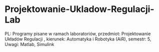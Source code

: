 # Projektowanie-Ukladow-Regulacji-Lab
PL: Programy pisane w ramach laboratoriów, przedmiot: Projektowanie Układów Regulacji , kierunek: Automatyka i Robotyka (AiR), semestr: 5, Uwagi: Matlab, Simulink

